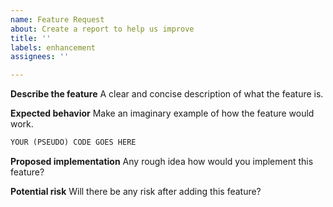 ```yaml
---
name: Feature Request
about: Create a report to help us improve
title: ''
labels: enhancement
assignees: ''

---
```


**Describe the feature**
A clear and concise description of what the feature is.

**Expected behavior**
Make an imaginary example of how the feature would work. 
```python
YOUR (PSEUDO) CODE GOES HERE
```

**Proposed implementation**
Any rough idea how would you implement this feature? 

**Potential risk**
Will there be any risk after adding this feature?
